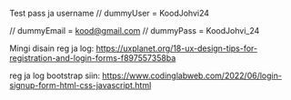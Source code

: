 Test pass ja username
// dummyUser = KoodJohvi24

// dummyEmail = kood@gmail.com
// dummyPass = KoodJohvi_24

Mingi disain reg ja log:
https://uxplanet.org/18-ux-design-tips-for-registration-and-login-forms-f897557358ba

reg ja log bootstrap siin:
https://www.codinglabweb.com/2022/06/login-signup-form-html-css-javascript.html